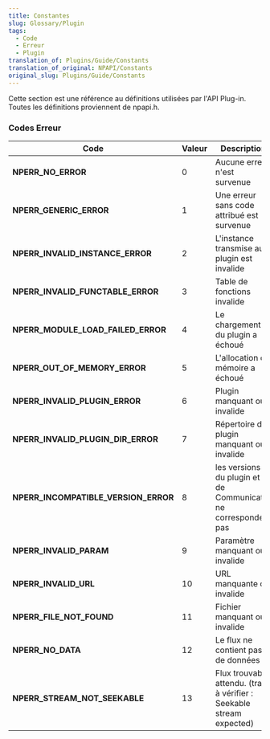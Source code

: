 ```yaml
---
title: Constantes
slug: Glossary/Plugin
tags:
  - Code
  - Erreur
  - Plugin
translation_of: Plugins/Guide/Constants
translation_of_original: NPAPI/Constants
original_slug: Plugins/Guide/Constants
---
```

Cette section est une référence au définitions utilisées par l'API Plug-in. Toutes les définitions proviennent de npapi.h.

### Codes Erreur

| Code                                 | Valeur | Description                                                          |
| ------------------------------------ | ------ | -------------------------------------------------------------------- |
| **NPERR_NO_ERROR**                   | 0      | Aucune erreur n'est survenue                                         |
| **NPERR_GENERIC_ERROR**              | 1      | Une erreur sans code attribué est survenue                           |
| **NPERR_INVALID_INSTANCE_ERROR**     | 2      | L'instance transmise au plugin est invalide                          |
| **NPERR_INVALID_FUNCTABLE_ERROR**    | 3      | Table de fonctions invalide                                          |
| **NPERR_MODULE_LOAD_FAILED_ERROR**   | 4      | Le chargement du plugin a échoué                                     |
| **NPERR_OUT_OF_MEMORY_ERROR**        | 5      | L'allocation de mémoire a échoué                                     |
| **NPERR_INVALID_PLUGIN_ERROR**       | 6      | Plugin manquant ou invalide                                          |
| **NPERR_INVALID_PLUGIN_DIR_ERROR**   | 7      | Répertoire du plugin manquant ou invalide                            |
| **NPERR_INCOMPATIBLE_VERSION_ERROR** | 8      | les versions du plugin et de Communicator ne correspondent pas      |
| **NPERR_INVALID_PARAM**              | 9      | Paramètre manquant ou invalide                                       |
| **NPERR_INVALID_URL**                | 10     | URL manquante ou invalide                                            |
| **NPERR_FILE_NOT_FOUND**             | 11     | Fichier manquant ou invalide                                         |
| **NPERR_NO_DATA**                    | 12     | Le flux ne contient pas de données                                   |
| **NPERR_STREAM_NOT_SEEKABLE**        | 13     | Flux trouvable attendu. (trad à vérifier : Seekable stream expected) |
